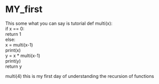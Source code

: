 # MY_first
This some what you can say is tutorial
def multi(x):
<br>
    if x == 0:
    <br>
        return 1
 <br>
    else:
     <br>
        x = multi(x-1)
       <br>
        print(x)
       <br>
        y = x * multi(x-1)
       <br>
        print(y)
<br>
        return y
    <br>    
        

    
multi(4)
this is my first day of understanding the recursion of functions